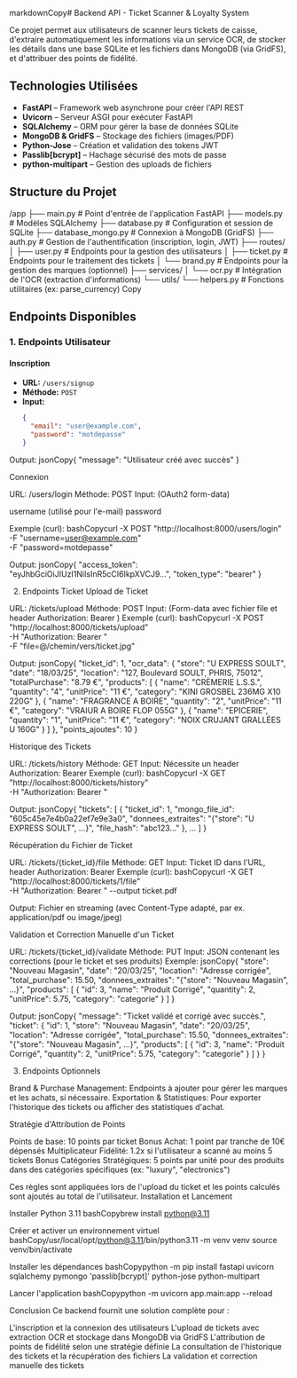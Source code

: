 markdownCopy# Backend API - Ticket Scanner & Loyalty System

Ce projet permet aux utilisateurs de scanner leurs tickets de caisse, d'extraire automatiquement les informations via un service OCR, de stocker les détails dans une base SQLite et les fichiers dans MongoDB (via GridFS), et d'attribuer des points de fidélité.

## Technologies Utilisées

- **FastAPI** – Framework web asynchrone pour créer l'API REST
- **Uvicorn** – Serveur ASGI pour exécuter FastAPI
- **SQLAlchemy** – ORM pour gérer la base de données SQLite
- **MongoDB & GridFS** – Stockage des fichiers (images/PDF)
- **Python-Jose** – Création et validation des tokens JWT
- **Passlib[bcrypt]** – Hachage sécurisé des mots de passe
- **python-multipart** – Gestion des uploads de fichiers

## Structure du Projet
/app
├── main.py                   # Point d'entrée de l'application FastAPI
├── models.py                 # Modèles SQLAlchemy
├── database.py               # Configuration et session de SQLite
├── database_mongo.py         # Connexion à MongoDB (GridFS)
├── auth.py                   # Gestion de l'authentification (inscription, login, JWT)
├── routes/
│   ├── user.py               # Endpoints pour la gestion des utilisateurs
│   ├── ticket.py             # Endpoints pour le traitement des tickets
│   └── brand.py              # Endpoints pour la gestion des marques (optionnel)
├── services/
│   └── ocr.py                # Intégration de l'OCR (extraction d'informations)
└── utils/
└── helpers.py            # Fonctions utilitaires (ex: parse_currency)
Copy
## Endpoints Disponibles

### 1. Endpoints Utilisateur

#### Inscription
- **URL:** `/users/signup`
- **Méthode:** `POST`
- **Input:**
  ```json
  {
    "email": "user@example.com",
    "password": "motdepasse"
  }

Output:
jsonCopy{
  "message": "Utilisateur créé avec succès"
}


Connexion

URL: /users/login
Méthode: POST
Input: (OAuth2 form-data)

username (utilisé pour l'e-mail)
password


Exemple (curl):
bashCopycurl -X POST "http://localhost:8000/users/login" \
     -F "username=user@example.com" \
     -F "password=motdepasse"

Output:
jsonCopy{
  "access_token": "eyJhbGciOiJIUzI1NiIsInR5cCI6IkpXVCJ9...",
  "token_type": "bearer"
}


2. Endpoints Ticket
Upload de Ticket

URL: /tickets/upload
Méthode: POST
Input: (Form-data avec fichier file et header Authorization: Bearer <token>)
Exemple (curl):
bashCopycurl -X POST "http://localhost:8000/tickets/upload" \
     -H "Authorization: Bearer <token>" \
     -F "file=@/chemin/vers/ticket.jpg"

Output:
jsonCopy{
  "ticket_id": 1,
  "ocr_data": {
    "store": "U EXPRESS SOULT",
    "date": "18/03/25",
    "location": "127, Boulevard SOULT, PHRIS, 75012",
    "totalPurchase": "8.79 €",
    "products": [
       { "name": "CRÈMERIE L.S.S.", "quantity": "4", "unitPrice": "11 €", "category": "KINI GROSBEL 236MG X10 220G" },
       { "name": "FRAGRANCE A BOIRE", "quantity": "2", "unitPrice": "11 €", "category": "VRAIUR A BOIRE FLOP 055G" },
       { "name": "EPICERIE", "quantity": "1", "unitPrice": "11 €", "category": "NOIX CRUJANT GRALLÉES U 160G" }
    ]
  },
  "points_ajoutes": 10
}


Historique des Tickets

URL: /tickets/history
Méthode: GET
Input: Nécessite un header Authorization: Bearer <token>
Exemple (curl):
bashCopycurl -X GET "http://localhost:8000/tickets/history" \
     -H "Authorization: Bearer <token>"

Output:
jsonCopy{
  "tickets": [
    {
      "ticket_id": 1,
      "mongo_file_id": "605c45e7e4b0a22ef7e9e3a0",
      "donnees_extraites": "{\"store\": \"U EXPRESS SOULT\", ...}",
      "file_hash": "abc123..."
    },
    ...
  ]
}


Récupération du Fichier de Ticket

URL: /tickets/{ticket_id}/file
Méthode: GET
Input: Ticket ID dans l'URL, header Authorization: Bearer <token>
Exemple (curl):
bashCopycurl -X GET "http://localhost:8000/tickets/1/file" \
     -H "Authorization: Bearer <token>" --output ticket.pdf

Output: Fichier en streaming (avec Content-Type adapté, par ex. application/pdf ou image/jpeg)

Validation et Correction Manuelle d'un Ticket

URL: /tickets/{ticket_id}/validate
Méthode: PUT
Input: JSON contenant les corrections (pour le ticket et ses produits)
Exemple:
jsonCopy{
  "store": "Nouveau Magasin",
  "date": "20/03/25",
  "location": "Adresse corrigée",
  "total_purchase": 15.50,
  "donnees_extraites": "{\"store\": \"Nouveau Magasin\", ...}",
  "products": [
      { "id": 3, "name": "Produit Corrigé", "quantity": 2, "unitPrice": 5.75, "category": "categorie" }
  ]
}

Output:
jsonCopy{
  "message": "Ticket validé et corrigé avec succès.",
  "ticket": {
    "id": 1,
    "store": "Nouveau Magasin",
    "date": "20/03/25",
    "location": "Adresse corrigée",
    "total_purchase": 15.50,
    "donnees_extraites": "{\"store\": \"Nouveau Magasin\", ...}",
    "products": [
       {
         "id": 3,
         "name": "Produit Corrigé",
         "quantity": 2,
         "unitPrice": 5.75,
         "category": "categorie"
       }
    ]
  }
}


3. Endpoints Optionnels

Brand & Purchase Management: Endpoints à ajouter pour gérer les marques et les achats, si nécessaire.
Exportation & Statistiques: Pour exporter l'historique des tickets ou afficher des statistiques d'achat.

Stratégie d'Attribution de Points

Points de base: 10 points par ticket
Bonus Achat: 1 point par tranche de 10€ dépensés
Multiplicateur Fidélité: 1.2x si l'utilisateur a scanné au moins 5 tickets
Bonus Catégories Stratégiques: 5 points par unité pour des produits dans des catégories spécifiques (ex: "luxury", "electronics")

Ces règles sont appliquées lors de l'upload du ticket et les points calculés sont ajoutés au total de l'utilisateur.
Installation et Lancement

Installer Python 3.11
bashCopybrew install python@3.11

Créer et activer un environnement virtuel
bashCopy/usr/local/opt/python@3.11/bin/python3.11 -m venv venv
source venv/bin/activate

Installer les dépendances
bashCopypython -m pip install fastapi uvicorn sqlalchemy pymongo 'passlib[bcrypt]' python-jose python-multipart

Lancer l'application
bashCopypython -m uvicorn app.main:app --reload


Conclusion
Ce backend fournit une solution complète pour :

L'inscription et la connexion des utilisateurs
L'upload de tickets avec extraction OCR et stockage dans MongoDB via GridFS
L'attribution de points de fidélité selon une stratégie définie
La consultation de l'historique des tickets et la récupération des fichiers
La validation et correction manuelle des tickets
